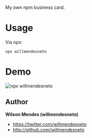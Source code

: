 My own npm business card.

# Usage

Via npx:

```
npx willmendesneto
```

# Demo

![npx willmendesneto](https://user-images.githubusercontent.com/1252570/88490447-0d9f8180-cf72-11ea-991d-a6e5ba4e3e9a.gif)

## Author

**Wilson Mendes (willmendesneto)**

- <https://twitter.com/willmendesneto>
- <http://github.com/willmendesneto>
